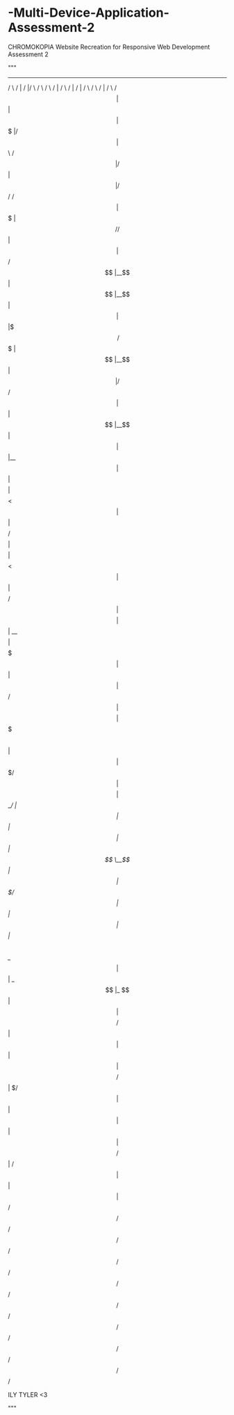 # -Multi-Device-Application-Assessment-2
CHROMOKOPIA Website Recreation for Responsive Web Development Assessment 2

"""
  ______   __    __  _______    ______   __       __   ______   __    __   ______   _______   ______   ______  
 /      \ /  |  /  |/       \  /      \ /  \     /  | /      \ /  |  /  | /      \ /       \ /      | /      \ 
/$$$$$$  |$$ |  $$ |$$$$$$$  |/$$$$$$  |$$  \   /$$ |/$$$$$$  |$$ | /$$/ /$$$$$$  |$$$$$$$  |$$$$$$/ /$$$$$$  |
$$ |  $$/ $$ |__$$ |$$ |__$$ |$$ |  $$ |$$$  \ /$$$ |$$ |__$$ |$$ |/$$/  $$ |  $$ |$$ |__$$ |  $$ |  $$ |__$$ |
$$ |      $$    $$ |$$    $$< $$ |  $$ |$$$$  /$$$$ |$$    $$ |$$  $$<   $$ |  $$ |$$    $$/   $$ |  $$    $$ |
$$ |   __ $$$$$$$$ |$$$$$$$  |$$ |  $$ |$$ $$ $$/$$ |$$$$$$$$ |$$$$$  \  $$ |  $$ |$$$$$$$/    $$ |  $$$$$$$$ |
$$ \__/  |$$ |  $$ |$$ |  $$ |$$ \__$$ |$$ |$$$/ $$ |$$ |  $$ |$$ |$$  \ $$ \__$$ |$$ |       _$$ |_ $$ |  $$ |
$$    $$/ $$ |  $$ |$$ |  $$ |$$    $$/ $$ | $/  $$ |$$ |  $$ |$$ | $$  |$$    $$/ $$ |      / $$   |$$ |  $$ |
 $$$$$$/  $$/   $$/ $$/   $$/  $$$$$$/  $$/      $$/ $$/   $$/ $$/   $$/  $$$$$$/  $$/       $$$$$$/ $$/   $$/

ILY TYLER <3 

"""
